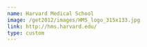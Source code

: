```yaml
---
name: Harvard Medical School
image: /get2012/images/HMS_logo_315x133.jpg
link: http://hms.harvard.edu/
type: custom
---
```

